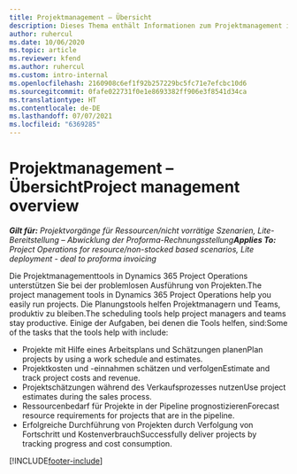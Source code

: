 ```yaml
---
title: Projektmanagement – Übersicht
description: Dieses Thema enthält Informationen zum Projektmanagement in Dynamics 365 Project Operations.
author: ruhercul
ms.date: 10/06/2020
ms.topic: article
ms.reviewer: kfend
ms.author: ruhercul
ms.custom: intro-internal
ms.openlocfilehash: 2160908c6ef1f92b257229bc5fc71e7efcbc10d6
ms.sourcegitcommit: 0fafe022731f0e1e8693382ff906e3f8541d34ca
ms.translationtype: HT
ms.contentlocale: de-DE
ms.lasthandoff: 07/07/2021
ms.locfileid: "6369285"
---
```

# <a name="project-management-overview"></a><span data-ttu-id="42a6d-103">Projektmanagement – Übersicht</span><span class="sxs-lookup"><span data-stu-id="42a6d-103">Project management overview</span></span>

<span data-ttu-id="42a6d-104">_**Gilt für:** Projektvorgänge für Ressourcen/nicht vorrätige Szenarien, Lite-Bereitstellung – Abwicklung der Proforma-Rechnungsstellung_</span><span class="sxs-lookup"><span data-stu-id="42a6d-104">_**Applies To:** Project Operations for resource/non-stocked based scenarios, Lite deployment - deal to proforma invoicing_</span></span>

<span data-ttu-id="42a6d-105">Die Projektmanagementtools in Dynamics 365 Project Operations unterstützen Sie bei der problemlosen Ausführung von Projekten.</span><span class="sxs-lookup"><span data-stu-id="42a6d-105">The project management tools in Dynamics 365 Project Operations help you easily run projects.</span></span> <span data-ttu-id="42a6d-106">Die Planungstools helfen Projektmanagern und Teams, produktiv zu bleiben.</span><span class="sxs-lookup"><span data-stu-id="42a6d-106">The scheduling tools help project managers and teams stay productive.</span></span> <span data-ttu-id="42a6d-107">Einige der Aufgaben, bei denen die Tools helfen, sind:</span><span class="sxs-lookup"><span data-stu-id="42a6d-107">Some of the tasks that the tools help with include:</span></span>

- <span data-ttu-id="42a6d-108">Projekte mit Hilfe eines Arbeitsplans und Schätzungen planen</span><span class="sxs-lookup"><span data-stu-id="42a6d-108">Plan projects by using a work schedule and estimates.</span></span>
- <span data-ttu-id="42a6d-109">Projektkosten und -einnahmen schätzen und verfolgen</span><span class="sxs-lookup"><span data-stu-id="42a6d-109">Estimate and track project costs and revenue.</span></span>
- <span data-ttu-id="42a6d-110">Projektschätzungen während des Verkaufsprozesses nutzen</span><span class="sxs-lookup"><span data-stu-id="42a6d-110">Use project estimates during the sales process.</span></span>
- <span data-ttu-id="42a6d-111">Ressourcenbedarf für Projekte in der Pipeline prognostizieren</span><span class="sxs-lookup"><span data-stu-id="42a6d-111">Forecast resource requirements for projects that are in the pipeline.</span></span>
- <span data-ttu-id="42a6d-112">Erfolgreiche Durchführung von Projekten durch Verfolgung von Fortschritt und Kostenverbrauch</span><span class="sxs-lookup"><span data-stu-id="42a6d-112">Successfully deliver projects by tracking progress and cost consumption.</span></span>


[!INCLUDE[footer-include](../includes/footer-banner.md)]